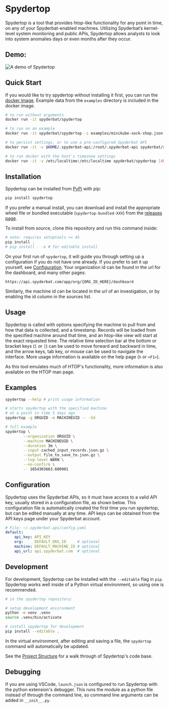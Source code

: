 # Spydertop

Spydertop is a tool that provides htop-like functionality for any point in time, on any of your Spyderbat-enabled machines. Utilizing Spyderbat’s kernel-level system monitoring and public APIs, Spydertop allows analysts to look into system anomalies days or even months after they occur.

## Demo:

![A demo of Spydertop](https://github.com/spyderbat/spydertop/blob/main/assets/demo.gif)

## Quick Start

If you would like to try spydertop without installing it first, you can run the [docker image](https://hub.docker.com/r/spyderbat/spydertop). Example data from the `examples` directory is included in the docker image.

```sh
# to run without arguments
docker run -it spyderbat/spydertop

# to run on an example
docker run -it spyderbat/spydertop -i examples/minikube-sock-shop.json.gz

# to persist settings, or to use a pre-configured Spyderbat API
docker run -it -v $HOME/.spyderbat-api:/root/.spyderbat-api spyderbat/spydertop [ARGS]

# to run docker with the host's timezone settings
docker run -it -v /etc/localtime:/etc/localtime spyderbat/spydertop [ARGS]
```

## Installation

Spydertop can be installed from [PyPi](https://pypi.org/project/spydertop/) with pip:

```sh
pip install spydertop
```

If you prefer a manual install, you can download and install the appropriate wheel file or bundled executable (`spydertop-bundled-XXX`) from the [releases page](https://github.com/spyderbat/spydertop/releases).

To install from source, clone this repository and run this command inside:

```sh
# note: requires setuptools >= 45
pip install .
# pip install . -e # for editable install
```

On your first run of `spydertop`, it will guide you through setting up a configuration if you do not have one already. If you prefer to set it up yourself, see [Configuration](#configuration). Your organization id can be found in the url for the dashboard, and many other pages:

```url
https://api.spyderbat.com/app/org/{ORG_ID_HERE}/dashboard
```

Similarly, the machine id can be located in the url of an investigation, or by enabling the id column in the sources list.

## Usage

Spydertop is called with options specifying the machine to pull from and how that data is collected, and a timestamp. Records will be loaded from the specified machine around that time, and an htop-like view will start at the exact requested time. The relative time selection bar at the bottom or bracket keys (`[` or `]`) can be used to move forward and backward in time, and the arrow keys, tab key, or mouse can be used to navigate the interface. More usage information is available on the help page (`h` or `<F1>`).

As this tool emulates much of HTOP's functionality, more information is also available on the HTOP man page.

## Examples

```sh
spydertop --help # print usage information

# starts spydertop with the specified machine
# at a point in time 5 days ago
spydertop -g ORGUID -m MACHINEUID -- -5d

# full example
spydertop \
        --organization ORGUID \
        --machine MACHINEUID \
        --duration 3m \
        --input cached_input_records.json.gz \
        --output file_to_save_to.json.gz \
        --log-level WARN \
        --no-confirm \
        -- 1654303663.600901
```

## Configuration

Spydertop uses the Spyderbat APIs, so it must have access to a valid API key, usually stored in a configuration file, as shown below. This configuration file is automatically created the first time you run spydertop, but can be edited manually at any time. API keys can be obtained from the API keys page under your Spyderbat account.

```yaml
# File: ~/.spyderbat-api/config.yaml
default:
    api_key: API_KEY
    org:     DEFAULT_ORG_ID     # optional
    machine: DEFAULT_MACHINE_ID # optional
    api_url: api.spyderbat.com  # optional
```

## Development

For development, Spydertop can be installed with the `--editable` flag in `pip`. Spydertop works well inside of a Python virtual environment, so using one is recommended.

```sh
# in the spydertop repository:

# setup development environment
python -m venv .venv
source .venv/bin/activate

# install spydertop for development
pip install --editable .
```

In the virtual environment, after editing and saving a file, the `spydertop` command will automatically be updated.

See the [Project Structure](https://github.com/spyderbat/spydertop/blob/main/structure.md) for a walk through of Spydertop's code base.

## Debugging

If you are using VSCode, `launch.json` is configured to run Spydertop with the python extension's debugger. This runs the module as a python file instead of through the command line, so command line arguments can be added in `__init__.py`.
